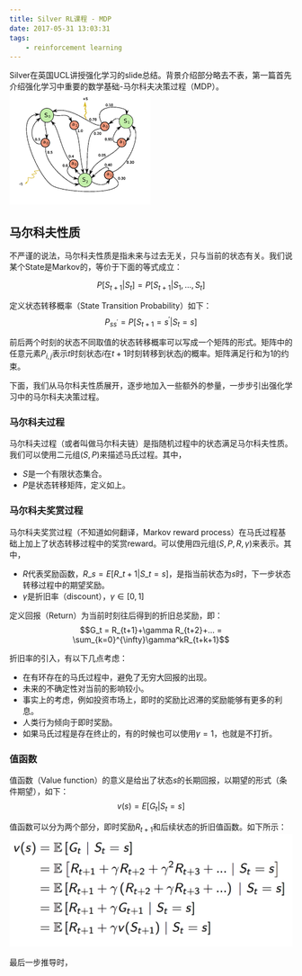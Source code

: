 ```yaml
---
title: Silver RL课程 - MDP
date: 2017-05-31 13:03:31
tags:
    - reinforcement learning
---
```

Silver在英国UCL讲授强化学习的slide总结。背景介绍部分略去不表，第一篇首先介绍强化学习中重要的数学基础-马尔科夫决策过程（MDP）。
![MDP](/img/silver_rl_mdp.png)
<!-- more -->

## 马尔科夫性质
不严谨的说法，马尔科夫性质是指未来与过去无关，只与当前的状态有关。我们说某个State是Markov的，等价于下面的等式成立：

$$P[S_{t+1}|S_t] = P[S_{t+1}|S_1, \dots, S_t]$$

定义状态转移概率（State Transition Probability）如下：
$$P_{ss^\prime} = P[S_{t+1}=s^\prime|S_t=s]$$

前后两个时刻的状态不同取值的状态转移概率可以写成一个矩阵的形式。矩阵中的任意元素$P_{i,j}$表示$t$时刻状态$i$在$t+1$时刻转移到状态$j$的概率。矩阵满足行和为$1$的约束。

下面，我们从马尔科夫性质展开，逐步地加入一些额外的参量，一步步引出强化学习中的马尔科夫决策过程。

### 马尔科夫过程
马尔科夫过程（或者叫做马尔科夫链）是指随机过程中的状态满足马尔科夫性质。我们可以使用二元组$(S, P)$来描述马氏过程。其中，
- $S$是一个有限状态集合。
- $P$是状态转移矩阵，定义如上。

### 马尔科夫奖赏过程
马尔科夫奖赏过程（不知道如何翻译，Markov reward process）在马氏过程基础上加上了状态转移过程中的奖赏reward。可以使用四元组$(S, P, R, \gamma)$来表示。其中，
- $R$代表奖励函数，$R\_s = E[R\_{t+1}|S\_t=s]$，是指当前状态为$s$时，下一步状态转移过程中的期望奖励。
- $\gamma$是折旧率（discount），$\gamma \in [0,1]$

定义回报（Return）为当前时刻往后得到的折旧总奖励，即：
$$G_t = R_{t+1}+\gamma R_{t+2}+... = \sum_{k=0}^{\infty}\gamma^kR_{t+k+1}$$

折旧率的引入，有以下几点考虑：
- 在有环存在的马氏过程中，避免了无穷大回报的出现。
- 未来的不确定性对当前的影响较小。
- 事实上的考虑，例如投资市场上，即时的奖励比迟滞的奖励能够有更多的利息。
- 人类行为倾向于即时奖励。
- 如果马氏过程是存在终止的，有的时候也可以使用$\gamma=1$，也就是不打折。

### 值函数
值函数（Value function）的意义是给出了状态$s$的长期回报，以期望的形式（条件期望），如下：
$$v(s) = E[G_t|S_t=s]$$

值函数可以分为两个部分，即时奖励$R_{t+1}$和后续状态的折旧值函数。如下所示：
![推导过程](/img/silver_mdp_value_function.png)

最后一步推导时，
